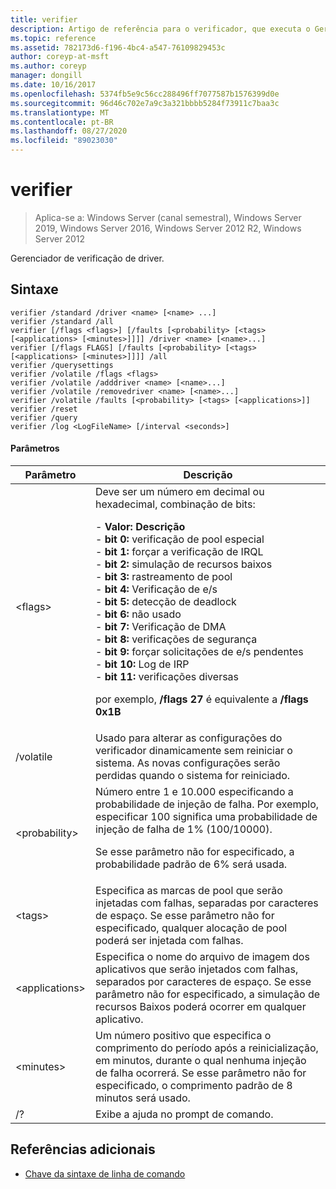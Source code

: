```yaml
---
title: verifier
description: Artigo de referência para o verificador, que executa o Gerenciador de verificador de driver.
ms.topic: reference
ms.assetid: 782173d6-f196-4bc4-a547-76109829453c
author: coreyp-at-msft
ms.author: coreyp
manager: dongill
ms.date: 10/16/2017
ms.openlocfilehash: 5374fb5e9c56cc288496ff7077587b1576399d0e
ms.sourcegitcommit: 96d46c702e7a9c3a321bbbb5284f73911c7baa3c
ms.translationtype: MT
ms.contentlocale: pt-BR
ms.lasthandoff: 08/27/2020
ms.locfileid: "89023030"
---
```

# <a name="verifier"></a>verifier

> Aplica-se a: Windows Server (canal semestral), Windows Server 2019, Windows Server 2016, Windows Server 2012 R2, Windows Server 2012

Gerenciador de verificação de driver.

## <a name="syntax"></a>Sintaxe
```
verifier /standard /driver <name> [<name> ...]
verifier /standard /all
verifier [/flags <flags>] [/faults [<probability> [<tags> [<applications> [<minutes>]]]] /driver <name> [<name>...]
verifier [/flags FLAGS] [/faults [<probability> [<tags> [<applications> [<minutes>]]]] /all
verifier /querysettings
verifier /volatile /flags <flags>
verifier /volatile /adddriver <name> [<name>...]
verifier /volatile /removedriver <name> [<name>...]
verifier /volatile /faults [<probability> [<tags> [<applications>]]
verifier /reset
verifier /query
verifier /log <LogFileName> [/interval <seconds>]
```
#### <a name="parameters"></a>Parâmetros
|Parâmetro|Descrição|
|-------|--------|
|\<flags>|Deve ser um número em decimal ou hexadecimal, combinação de bits:<p>-   **Valor: Descrição**<br />-   **bit 0:** verificação de pool especial<br />-   **bit 1:** forçar a verificação de IRQL<br />-   **bit 2:** simulação de recursos baixos<br />-   **bit 3:** rastreamento de pool<br />-   **bit 4:** Verificação de e/s<br />-   **bit 5:** detecção de deadlock<br />-   **bit 6:** não usado<br />-   **bit 7:** Verificação de DMA<br />-   **bit 8:** verificações de segurança<br />-   **bit 9:** forçar solicitações de e/s pendentes<br />-   **bit 10:** Log de IRP<br />-   **bit 11:** verificações diversas<p>por exemplo, **/flags 27** é equivalente a **/flags 0x1B**|
|/volatile|Usado para alterar as configurações do verificador dinamicamente sem reiniciar o sistema. As novas configurações serão perdidas quando o sistema for reiniciado.|
|\<probability>|Número entre 1 e 10.000 especificando a probabilidade de injeção de falha. Por exemplo, especificar 100 significa uma probabilidade de injeção de falha de 1% (100/10000).<p>Se esse parâmetro não for especificado, a probabilidade padrão de 6% será usada.|
|\<tags>|Especifica as marcas de pool que serão injetadas com falhas, separadas por caracteres de espaço. Se esse parâmetro não for especificado, qualquer alocação de pool poderá ser injetada com falhas.|
|\<applications>|Especifica o nome do arquivo de imagem dos aplicativos que serão injetados com falhas, separados por caracteres de espaço. Se esse parâmetro não for especificado, a simulação de recursos Baixos poderá ocorrer em qualquer aplicativo.|
|\<minutes>|Um número positivo que especifica o comprimento do período após a reinicialização, em minutos, durante o qual nenhuma injeção de falha ocorrerá. Se esse parâmetro não for especificado, o comprimento padrão de 8 minutos será usado.|
|/?|Exibe a ajuda no prompt de comando.|

## <a name="additional-references"></a>Referências adicionais
- [Chave da sintaxe de linha de comando](command-line-syntax-key.md)